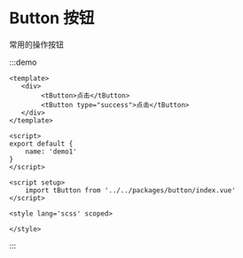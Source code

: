 # Button 按钮

<div>常用的操作按钮</div>

:::demo 

```vue
<template>
   <div>
        <tButton>点击</tButton>
        <tButton type="success">点击</tButton>
   </div>
</template>

<script>
export default {
    name: 'demo1'
}
</script>

<script setup>
    import tButton from '../../packages/button/index.vue'
</script>

<style lang='scss' scoped>

</style>

```
:::

